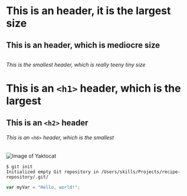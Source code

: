 # <h1> This is an header, it is the largest size
## <h2> This is an  header, which is mediocre size
###### <h6> This is the smallest  header, which is really teeny tiny size

# This is an `<h1>` header, which is the largest

## This is an `<h2>` header

###### This is an `<h6>` header, which is the smallest
![Image of Yaktocat](https://octodex.github.com/images/yaktocat.png)

```
$ git init
Initialized empty Git repository in /Users/skills/Projects/recipe-repository/.git/
```

``` javascript
var myVar = "Hello, world!";
```
